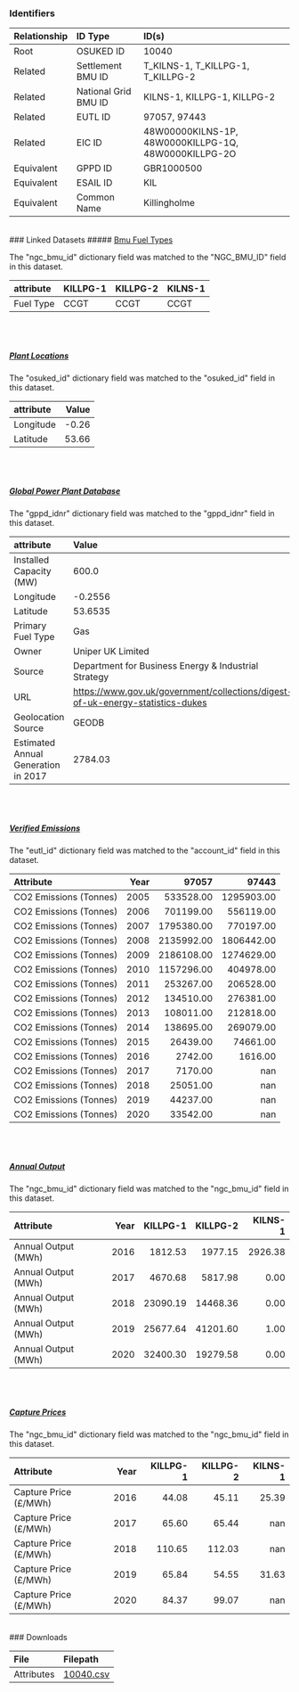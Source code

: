 ### Identifiers

| Relationship   | ID Type              | ID(s)                                                |
|:---------------|:---------------------|:-----------------------------------------------------|
| Root           | OSUKED ID            | 10040                                                |
| Related        | Settlement BMU ID    | T_KILNS-1, T_KILLPG-1, T_KILLPG-2                    |
| Related        | National Grid BMU ID | KILNS-1, KILLPG-1, KILLPG-2                          |
| Related        | EUTL ID              | 97057, 97443                                         |
| Related        | EIC ID               | 48W00000KILNS-1P, 48W0000KILLPG-1Q, 48W0000KILLPG-2O |
| Equivalent     | GPPD ID              | GBR1000500                                           |
| Equivalent     | ESAIL ID             | KIL                                                  |
| Equivalent     | Common Name          | Killingholme                                         |

<br>
### Linked Datasets
##### <a href="https://osuked.github.io/Power-Station-Dictionary/datasets/bmu-fuel-types">Bmu Fuel Types</a>



The "ngc_bmu_id" dictionary field was matched to the "NGC_BMU_ID" field in this dataset.

| attribute   | KILLPG-1   | KILLPG-2   | KILNS-1   |
|:------------|:-----------|:-----------|:----------|
| Fuel Type   | CCGT       | CCGT       | CCGT      |

<br><br>
##### <a href="https://osuked.github.io/Power-Station-Dictionary/datasets/plant-locations">Plant Locations</a>



The "osuked_id" dictionary field was matched to the "osuked_id" field in this dataset.

| attribute   |   Value |
|:------------|--------:|
| Longitude   |   -0.26 |
| Latitude    |   53.66 |

<br><br>
##### <a href="https://osuked.github.io/Power-Station-Dictionary/datasets/global-power-plant-database">Global Power Plant Database</a>



The "gppd_idnr" dictionary field was matched to the "gppd_idnr" field in this dataset.

| attribute                           | Value                                                                          |
|:------------------------------------|:-------------------------------------------------------------------------------|
| Installed Capacity (MW)             | 600.0                                                                          |
| Longitude                           | -0.2556                                                                        |
| Latitude                            | 53.6535                                                                        |
| Primary Fuel Type                   | Gas                                                                            |
| Owner                               | Uniper UK Limited                                                              |
| Source                              | Department for Business Energy & Industrial Strategy                           |
| URL                                 | https://www.gov.uk/government/collections/digest-of-uk-energy-statistics-dukes |
| Geolocation Source                  | GEODB                                                                          |
| Estimated Annual Generation in 2017 | 2784.03                                                                        |

<br><br>
##### <a href="https://osuked.github.io/Power-Station-Dictionary/datasets/verified-emissions">Verified Emissions</a>



The "eutl_id" dictionary field was matched to the "account_id" field in this dataset.

| Attribute              |   Year |      97057 |      97443 |
|:-----------------------|-------:|-----------:|-----------:|
| CO2 Emissions (Tonnes) |   2005 |  533528.00 | 1295903.00 |
| CO2 Emissions (Tonnes) |   2006 |  701199.00 |  556119.00 |
| CO2 Emissions (Tonnes) |   2007 | 1795380.00 |  770197.00 |
| CO2 Emissions (Tonnes) |   2008 | 2135992.00 | 1806442.00 |
| CO2 Emissions (Tonnes) |   2009 | 2186108.00 | 1274629.00 |
| CO2 Emissions (Tonnes) |   2010 | 1157296.00 |  404978.00 |
| CO2 Emissions (Tonnes) |   2011 |  253267.00 |  206528.00 |
| CO2 Emissions (Tonnes) |   2012 |  134510.00 |  276381.00 |
| CO2 Emissions (Tonnes) |   2013 |  108011.00 |  212818.00 |
| CO2 Emissions (Tonnes) |   2014 |  138695.00 |  269079.00 |
| CO2 Emissions (Tonnes) |   2015 |   26439.00 |   74661.00 |
| CO2 Emissions (Tonnes) |   2016 |    2742.00 |    1616.00 |
| CO2 Emissions (Tonnes) |   2017 |    7170.00 |     nan    |
| CO2 Emissions (Tonnes) |   2018 |   25051.00 |     nan    |
| CO2 Emissions (Tonnes) |   2019 |   44237.00 |     nan    |
| CO2 Emissions (Tonnes) |   2020 |   33542.00 |     nan    |

<br><br>
##### <a href="https://osuked.github.io/Power-Station-Dictionary/datasets/annual-output">Annual Output</a>



The "ngc_bmu_id" dictionary field was matched to the "ngc_bmu_id" field in this dataset.

| Attribute           |   Year |   KILLPG-1 |   KILLPG-2 |   KILNS-1 |
|:--------------------|-------:|-----------:|-----------:|----------:|
| Annual Output (MWh) |   2016 |    1812.53 |    1977.15 |   2926.38 |
| Annual Output (MWh) |   2017 |    4670.68 |    5817.98 |      0.00 |
| Annual Output (MWh) |   2018 |   23090.19 |   14468.36 |      0.00 |
| Annual Output (MWh) |   2019 |   25677.64 |   41201.60 |      1.00 |
| Annual Output (MWh) |   2020 |   32400.30 |   19279.58 |      0.00 |

<br><br>
##### <a href="https://osuked.github.io/Power-Station-Dictionary/datasets/capture-prices">Capture Prices</a>



The "ngc_bmu_id" dictionary field was matched to the "ngc_bmu_id" field in this dataset.

| Attribute             |   Year |   KILLPG-1 |   KILLPG-2 |   KILNS-1 |
|:----------------------|-------:|-----------:|-----------:|----------:|
| Capture Price (£/MWh) |   2016 |      44.08 |      45.11 |     25.39 |
| Capture Price (£/MWh) |   2017 |      65.60 |      65.44 |    nan    |
| Capture Price (£/MWh) |   2018 |     110.65 |     112.03 |    nan    |
| Capture Price (£/MWh) |   2019 |      65.84 |      54.55 |     31.63 |
| Capture Price (£/MWh) |   2020 |      84.37 |      99.07 |    nan    |


<br>
### Downloads


| File       | Filepath                                                                              |
|:-----------|:--------------------------------------------------------------------------------------|
| Attributes | [10040.csv](https://osuked.github.io/Power-Station-Dictionary/object_attrs/10040.csv) |
